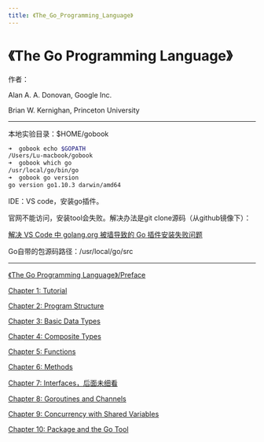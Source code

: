 ```yaml
---
title: 《The_Go_Programming_Language》
---
```


# 《The Go Programming Language》

作者：

Alan A. A. Donovan, Google Inc.

Brian W. Kernighan, Princeton University

---

本地实验目录：$HOME/gobook

```bash
➜  gobook echo $GOPATH
/Users/Lu-macbook/gobook
➜  gobook which go
/usr/local/go/bin/go
➜  gobook go version
go version go1.10.3 darwin/amd64
```

IDE：VS code，安装go插件。

官网不能访问，安装tool会失败。解决办法是git clone源码（从github镜像下）：

[解决 VS Code 中 golang.org 被墙导致的 Go 插件安装失败问题](https://www.jianshu.com/p/37f1d9265fd0)

Go自带的包源码路径：/usr/local/go/src

---

[《The Go Programming Language》/Preface](《The%20Go%20Programming%20Language》/Preface.md)

[Chapter 1: Tutorial](《The%20Go%20Programming%20Language》/Chapter%201%20Tutorial.md)

[Chapter 2: Program Structure](《The%20Go%20Programming%20Language》/Chapter%202%20Program%20Structure.md)

[Chapter 3: Basic Data Types](《The%20Go%20Programming%20Language》/Chapter%203%20Basic%20Data%20Types.md)

[Chapter 4: Composite Types](《The%20Go%20Programming%20Language》/Chapter%204%20Composite%20Types.md)

[Chapter 5: Functions](《The%20Go%20Programming%20Language》/Chapter%205%20Functions.md)

[Chapter 6: Methods](《The%20Go%20Programming%20Language》/Chapter%206%20Methods.md)

[Chapter 7: Interfaces，后面未细看](《The%20Go%20Programming%20Language》/Chapter%207%20Interfaces，后面未细看.md)

[Chapter 8: Goroutines and Channels](《The%20Go%20Programming%20Language》/Chapter%208%20Goroutines%20and%20Channels.md)

[Chapter 9: Concurrency with Shared Variables](《The%20Go%20Programming%20Language》/Chapter%209%20Concurrency%20with%20Shared%20Variables.md)

[Chapter 10: Package and the Go Tool](《The%20Go%20Programming%20Language》/Chapter%2010%20Package%20and%20the%20Go%20Tool.md)